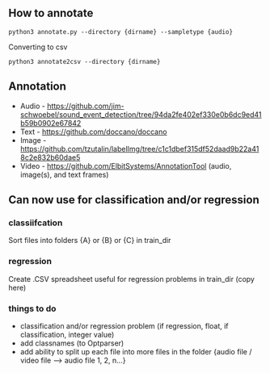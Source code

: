 ## How to annotate

```python3
python3 annotate.py --directory {dirname} --sampletype {audio}
```

Converting to csv

```
python3 annotate2csv --directory {dirname}
```

## Annotation 
- Audio - https://github.com/jim-schwoebel/sound_event_detection/tree/94da2fe402ef330e0b6dc9ed41b59b0902e67842
- Text - https://github.com/doccano/doccano
- Image - https://github.com/tzutalin/labelImg/tree/c1c1dbef315df52daad9b22a418c2e832b60dae5
- Video - https://github.com/ElbitSystems/AnnotationTool (audio, image(s), and text frames)

## Can now use for classification and/or regression

### classiifcation
Sort files into folders {A} or {B} or {C} in train_dir

### regression
Create .CSV spreadsheet useful for regression problems in train_dir (copy here)

### things to do
- classification and/or regression problem (if regression, float, if classification, integer value)
- add classnames (to Optparser)
- add ability to split up each file into more files in the folder {audio file / video file --> audio file 1, 2, n...} 
